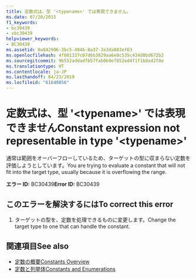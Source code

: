 ```yaml
---
title: 定数式は、型 '<typename>' では表現できません。
ms.date: 07/20/2015
f1_keywords:
- bc30439
- vbc30439
helpviewer_keywords:
- BC30439
ms.assetid: 0a842906-3bc5-4946-8a37-3e3da883ef63
ms.openlocfilehash: 4f801337c07d6b3829aa6e0c535c434d8bd672b2
ms.sourcegitcommit: 9b552addadfb57fab0b9e7852ed4f1f1b8a42f8e
ms.translationtype: HT
ms.contentlocale: ja-JP
ms.lasthandoff: 04/23/2019
ms.locfileid: "61649856"
---
```

# <a name="constant-expression-not-representable-in-type-typename"></a><span data-ttu-id="c76f4-102">定数式は、型 '\<typename>' では表現できません</span><span class="sxs-lookup"><span data-stu-id="c76f4-102">Constant expression not representable in type '\<typename>'</span></span>
<span data-ttu-id="c76f4-103">通常は範囲をオーバーフローしているため、ターゲットの型に収まらない定数を評価しようとしています。</span><span class="sxs-lookup"><span data-stu-id="c76f4-103">You are trying to evaluate a constant that will not fit into the target type, usually because it is overflowing the range.</span></span>  
  
 <span data-ttu-id="c76f4-104">**エラー ID:** BC30439</span><span class="sxs-lookup"><span data-stu-id="c76f4-104">**Error ID:** BC30439</span></span>  
  
## <a name="to-correct-this-error"></a><span data-ttu-id="c76f4-105">このエラーを解決するには</span><span class="sxs-lookup"><span data-stu-id="c76f4-105">To correct this error</span></span>  
  
1. <span data-ttu-id="c76f4-106">ターゲットの型を、定数を処理できるものに変更します。</span><span class="sxs-lookup"><span data-stu-id="c76f4-106">Change the target type to one that can handle the constant.</span></span>  
  
## <a name="see-also"></a><span data-ttu-id="c76f4-107">関連項目</span><span class="sxs-lookup"><span data-stu-id="c76f4-107">See also</span></span>

- [<span data-ttu-id="c76f4-108">定数の概要</span><span class="sxs-lookup"><span data-stu-id="c76f4-108">Constants Overview</span></span>](../../../visual-basic/programming-guide/language-features/constants-enums/constants-overview.md)
- [<span data-ttu-id="c76f4-109">定数と列挙体</span><span class="sxs-lookup"><span data-stu-id="c76f4-109">Constants and Enumerations</span></span>](../../../visual-basic/language-reference/constants-and-enumerations.md)
